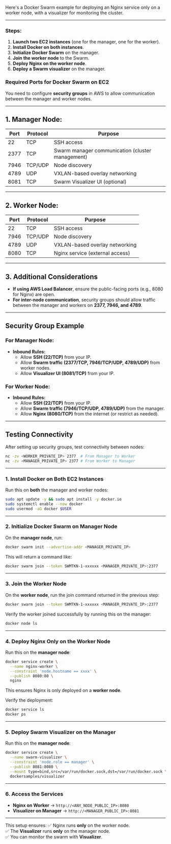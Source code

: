 Here's a Docker Swarm example for deploying an Nginx service only on a worker node, with a visualizer for monitoring the cluster.

---

### **Steps:**
1. **Launch two EC2 instances** (one for the manager, one for the worker).
2. **Install Docker on both instances**.
3. **Initialize Docker Swarm** on the manager.
4. **Join the worker node** to the Swarm.
5. **Deploy Nginx on the worker node**.
6. **Deploy a Swarm visualizer** on the manager.

### **Required Ports for Docker Swarm on EC2**
You need to configure **security groups** in AWS to allow communication between the manager and worker nodes.

---

## **1. Manager Node:**
| Port | Protocol | Purpose |
|------|---------|---------|
| 22   | TCP     | SSH access |
| 2377 | TCP     | Swarm manager communication (cluster management) |
| 7946 | TCP/UDP | Node discovery |
| 4789 | UDP     | VXLAN-based overlay networking |
| 8081 | TCP     | Swarm Visualizer UI (optional) |

---

## **2. Worker Node:**
| Port | Protocol | Purpose |
|------|---------|---------|
| 22   | TCP     | SSH access |
| 7946 | TCP/UDP | Node discovery |
| 4789 | UDP     | VXLAN-based overlay networking |
| 8080 | TCP     | Nginx service (external access) |

---

## **3. Additional Considerations**
- **If using AWS Load Balancer**, ensure the public-facing ports (e.g., 8080 for Nginx) are open.
- **For inter-node communication**, security groups should allow traffic between the manager and workers on **2377, 7946, and 4789**.

---

## **Security Group Example**
### **For Manager Node:**
- **Inbound Rules:**
  - Allow **SSH (22/TCP)** from your IP.
  - Allow **Swarm traffic (2377/TCP, 7946/TCP/UDP, 4789/UDP)** from worker nodes.
  - Allow **Visualizer UI (8081/TCP)** from your IP.

### **For Worker Node:**
- **Inbound Rules:**
  - Allow **SSH (22/TCP)** from your IP.
  - Allow **Swarm traffic (7946/TCP/UDP, 4789/UDP)** from the manager.
  - Allow **Nginx (8080/TCP)** from the internet (or restrict as needed).

---

## **Testing Connectivity**
After setting up security groups, test connectivity between nodes:

```sh
nc -zv <WORKER_PRIVATE_IP> 2377  # From Manager to Worker
nc -zv <MANAGER_PRIVATE_IP> 2377 # From Worker to Manager
```

---

### **1. Install Docker on Both EC2 Instances**
Run this on **both** the manager and worker nodes:

```sh
sudo apt update -y && sudo apt install -y docker.io
sudo systemctl enable --now docker
sudo usermod -aG docker $USER
```

---

### **2. Initialize Docker Swarm on Manager Node**
On the **manager node**, run:

```sh
docker swarm init --advertise-addr <MANAGER_PRIVATE_IP>
```

This will return a command like:

```sh
docker swarm join --token SWMTKN-1-xxxxxx <MANAGER_PRIVATE_IP>:2377
```

---

### **3. Join the Worker Node**
On the **worker node**, run the join command returned in the previous step:

```sh
docker swarm join --token SWMTKN-1-xxxxxx <MANAGER_PRIVATE_IP>:2377
```

Verify the worker joined successfully by running this on the manager:

```sh
docker node ls
```

---

### **4. Deploy Nginx Only on the Worker Node**
Run this on the **manager node**:

```sh
docker service create \
  --name nginx-worker \
  --constraint 'node.hostname == xxxx' \
  --publish 8080:80 \
  nginx
```

This ensures Nginx is only deployed on a **worker node**.

Verify the deployment:

```sh
docker service ls
docker ps
```

---

### **5. Deploy Swarm Visualizer on the Manager**
Run this on the **manager node**:

```sh
docker service create \
  --name swarm-visualizer \
  --constraint 'node.role == manager' \
  --publish 8081:8080 \
  --mount type=bind,src=/var/run/docker.sock,dst=/var/run/docker.sock \
  dockersamples/visualizer
```

---

### **6. Access the Services**
- **Nginx on Worker** → `http://<ANY_NODE_PUBLIC_IP>:8080`
- **Visualizer on Manager** → `http://<MANAGER_PUBLIC_IP>:8081`

---

This setup ensures:
✅ Nginx runs **only** on the worker node.  
✅ The **Visualizer** runs **only** on the manager node.  
✅ You can monitor the swarm with **Visualizer**.
